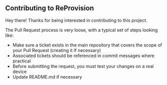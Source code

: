 ## Contributing to ReProvision

Hey there! Thanks for being interested in contributing to this project.

The Pull Request process is very loose, with a typical set of steps looking like:

- Make sure a ticket exists in the main repository that covers the scope of your Pull Request (creating it if necessary)
- Associated tickets should be referenced in commit messages where practical
- Before submitting the request, you must test your changes on a real device
- Update README.md if necessary
